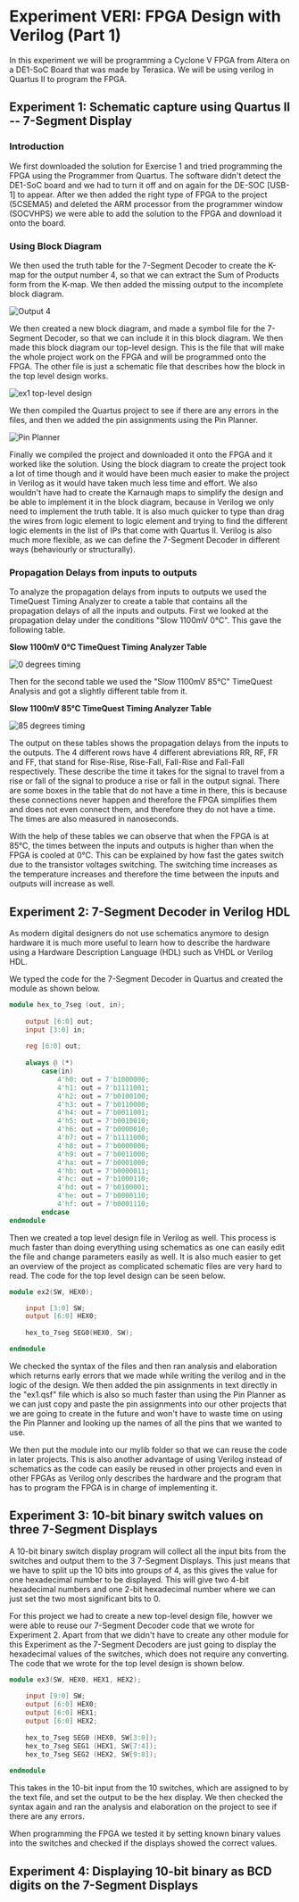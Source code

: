 # Experiment VERI: FPGA Design with Verilog (Part 1)

In this experiment we will be programming a Cyclone V FPGA from Altera on a DE1-SoC Board that was made by Terasica. We will be using verilog in Quartus II to program the FPGA. 


## Experiment 1: Schematic capture using Quartus II -- 7-Segment Display


### Introduction

We first downloaded the solution for Exercise 1 and tried programming the FPGA using the Programmer from Quartus. The software didn't detect the DE1-SoC board and we had to turn it off and on again for the DE-SOC [USB-1] to appear. After we then added the right type of FPGA to the project (5CSEMA5) and deleted the ARM processor from the programmer window (SOCVHPS) we were able to add the solution to the FPGA and download it onto the board.


### Using Block Diagram

We then used the truth table for the 7-Segment Decoder to create the K-map for the output number 4, so that we can extract the Sum of Products form from the K-map. We then added the missing output to the incomplete block diagram.

![Output 4](https://github.com/ymherklotz/digital_verilog_coursework/blob/master/Extra/ex1/ex1Schematic.PNG)

We then created a new block diagram, and made a symbol file for the 7-Segment Decoder, so that we can include it in this block diagram. We then made this block diagram our top-level design. This is the file that will make the whole project work on the FPGA and will be programmed onto the FPGA. The other file is just a schematic file that describes how the block in the top level design works.

![ex1 top-level design](https://github.com/ymherklotz/digital_verilog_coursework/blob/master/Extra/ex1/Ex1BDF.PNG)

We then compiled the Quartus project to see if there are any errors in the files, and then we added the pin assignments using the Pin Planner.

![Pin Planner](https://github.com/ymherklotz/digital_verilog_coursework/blob/master/Extra/ex1/PinPlannerEx1.PNG)

Finally we compiled the project and downloaded it onto the FPGA and it worked like the solution. Using the block diagram to create the project took a lot of time though and it would have been much easier to make the project in Verilog as it would have taken much less time and effort. We also wouldn't have had to create the Karnaugh maps to simplify the design and be able to implement it in the block diagram, because in Verilog we only need to implement the truth table. It is also much quicker to type than drag the wires from logic element to logic element and trying to find the different logic elements in the list of IPs that come with Quartus II. Verilog is also much more flexible, as we can define the 7-Segment Decoder in different ways (behaviourly or structurally). 


### Propagation Delays from inputs to outputs

To analyze the propagation delays from inputs to outputs we used the TimeQuest Timing Analyzer to create a table that contains all the propagation delays of all the inputs and outputs. First we looked at the propagation delay under the conditions "Slow 1100mV 0°C". This gave the following table.

__Slow 1100mV 0°C TimeQuest Timing Analyzer Table__

![0 degrees timing](https://github.com/ymherklotz/digital_verilog_coursework/blob/master/Extra/ex1/RiseAndFall0degree.PNG)


Then for the second table we used the "Slow 1100mV 85°C" TimeQuest Analysis and got a slightly different table from it.


__Slow 1100mV 85°C TimeQuest Timing Analyzer Table__

![85 degrees timing](https://github.com/ymherklotz/digital_verilog_coursework/blob/master/Extra/ex1/RiseAndFall85degree.PNG)


The output on these tables shows the propagation delays from the inputs to the outputs. The 4 different rows have 4 different abreviations RR, RF, FR and FF, that stand for Rise-Rise, Rise-Fall, Fall-Rise and Fall-Fall respectively. These describe the time it takes for the signal to travel from a rise or fall of the signal to produce a rise or fall in the output signal. There are some boxes in the table that do not have a time in there, this is because these connections never happen and therefore the FPGA simplifies them and does not even connect them, and therefore they do not have a time. The times are also measured in nanoseconds. 

With the help of these tables we can observe that when the FPGA is at 85°C, the times between the inputs and outputs is higher than when the FPGA is cooled at 0°C. This can be explained by how fast the gates switch due to the transistor voltages switching. The switching time increases as the temperature increases and therefore the time between the inputs and outputs will increase as well.


## Experiment 2: 7-Segment Decoder in Verilog HDL


As modern digital designers do not use schematics anymore to design hardware it is much more useful to learn how to describe the hardware using a Hardware Description Language (HDL) such as VHDL or Verilog HDL. 

We typed the code for the 7-Segment Decoder in Quartus and created the module as shown below.

```verilog
module hex_to_7seg (out, in);
	
	output [6:0] out;
	input [3:0] in;
	
	reg [6:0] out;
	
	always @ (*)
		case(in)
			4'h0: out = 7'b1000000;
			4'h1: out = 7'b1111001;
			4'h2: out = 7'b0100100;
			4'h3: out = 7'b0110000;
			4'h4: out = 7'b0011001;
			4'h5: out = 7'b0010010;
			4'h6: out = 7'b0000010;
			4'h7: out = 7'b1111000;
			4'h8: out = 7'b0000000;
			4'h9: out = 7'b0011000;
			4'ha: out = 7'b0001000;
			4'hb: out = 7'b0000011;
			4'hc: out = 7'b1000110;
			4'hd: out = 7'b0100001;
			4'he: out = 7'b0000110;
			4'hf: out = 7'b0001110;
		endcase
endmodule
```

Then we created a top level design file in Verilog as well. This process is much faster than doing everything using schematics as one can easily edit the file and change parameters easily as well. It is also much easier to get an overview of the project as complicated schematic files are very hard to read. The code for the top level design can be seen below.

```verilog
module ex2(SW, HEX0);

	input [3:0] SW;
	output [6:0] HEX0;
	
	hex_to_7seg SEG0(HEX0, SW);

endmodule
```

We checked the syntax of the files and then ran analysis and elaboration which returns early errors that we made while writing the verilog and in the logic of the design. We then added the pin assignments in text directly in the "ex1.qsf" file which is also so much faster than using the Pin Planner as we can just copy and paste the pin assignments into our other projects that we are going to create in the future and won't have to waste time on using the Pin Planner and looking up the names of all the pins that we wanted to use.

We then put the module into our mylib folder so that we can reuse the code in later projects. This is also another advantage of using Verilog instead of schematics as the code can easily be reused in other projects and even in other FPGAs as Verilog only describes the hardware and the program that has to program the FPGA is in charge of implementing it.


## Experiment 3: 10-bit binary switch values on three 7-Segment Displays


A 10-bit binary switch display program will collect all the input bits from the switches and output them to the 3 7-Segment Displays. This just means that we have to split up the 10 bits into groups of 4, as this gives the value for one hexadecimal number to be displayed. This will give two 4-bit hexadecimal numbers and one 2-bit hexadecimal number where we can just set the two most significant bits to 0. 

For this project we had to create a new top-level design file, howver we were able to reuse our 7-Segment Decoder code that we wrote for Experiment 2. Apart from that we didn't have to create any other module for this Experiment as the 7-Segment Decoders are just going to display the hexadecimal values of the switches, which does not require any converting. The code that we wrote for the top level design is shown below.

```verilog
module ex3(SW, HEX0, HEX1, HEX2);
				
	input [9:0] SW;
	output [6:0] HEX0;
	output [6:0] HEX1;
	output [6:0] HEX2;
	
	hex_to_7seg SEG0 (HEX0, SW[3:0]);
	hex_to_7seg SEG1 (HEX1, SW[7:4]);
	hex_to_7seg SEG2 (HEX2, SW[9:8]);
	
endmodule
```

This takes in the 10-bit input from the 10 switches, which are assigned to by the text file, and set the output to be the hex display. We then checked the syntax again and ran the analysis and elaboration on the project to see if there are any errors. 

When programming the FPGA we tested it by setting known binary values into the switches and checked if the displays showed the correct values.


## Experiment 4: Displaying 10-bit binary as BCD digits on the 7-Segment Displays


